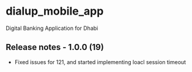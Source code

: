 # dialup_mobile_app

Digital Banking Application for Dhabi

## Release notes - 1.0.0 (19)

- Fixed issues for 121, and started implementing loacl session timeout
